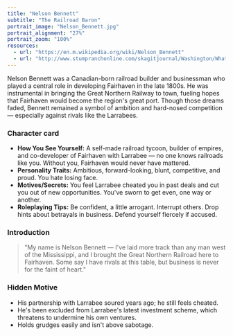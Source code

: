 ```yaml
---
title: "Nelson Bennett"
subtitle: "The Railroad Baron"
portrait_image: "Nelson_Bennett.jpg"
portrait_alignment: "27%"
portrait_zoom: "100%"
resources:
  - url: "https://en.m.wikipedia.org/wiki/Nelson_Bennett"
  - url: "http://www.stumpranchonline.com/skagitjournal/Washington/Whatcom/Fairhaven/Wilkeson12-Bennett.html"
---
```


Nelson Bennett was a Canadian-born railroad builder and businessman who played a central role in developing Fairhaven in the late 1800s. He was instrumental in bringing the Great Northern Railway to town, fueling hopes that Fairhaven would become the region's great port. Though those dreams faded, Bennett remained a symbol of ambition and hard-nosed competition — especially against rivals like the Larrabees.

### Character card

* **How You See Yourself:** A self-made railroad tycoon, builder of empires, and co-developer of Fairhaven with Larrabee — no one knows railroads like you. Without you, Fairhaven would never have mattered.
* **Personality Traits:** Ambitious, forward-looking, blunt, competitive, and proud. You hate losing face.
* **Motives/Secrets:** You feel Larrabee cheated you in past deals and cut you out of new opportunities. You've sworn to get even, one way or another.
* **Roleplaying Tips:** Be confident, a little arrogant. Interrupt others. Drop hints about betrayals in business. Defend yourself fiercely if accused.

### Introduction

> "My name is Nelson Bennett — I've laid more track than any man west of the Mississippi, and I brought the Great Northern Railroad here to Fairhaven. Some say I have rivals at this table, but business is never for the faint of heart."

### Hidden Motive

* His partnership with Larrabee soured years ago; he still feels cheated.
* He's been excluded from Larrabee's latest investment scheme, which threatens to undermine his own ventures.
* Holds grudges easily and isn't above sabotage.